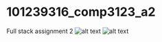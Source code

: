 # 101239316_comp3123_a2
Full stack assignment 2
![alt text](https://github.com/polosataya-koza/101239316_comp3123_a2/blob/master/Screenshot1.jpg?raw=true)
![alt text](https://github.com/polosataya-koza/101239316_comp3123_a2/blob/master/Screenshot2.jpg?raw=true)
